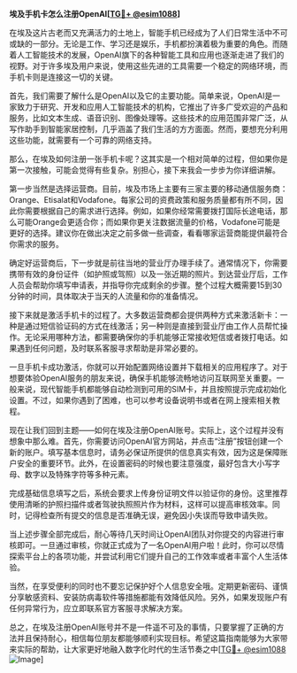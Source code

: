 **埃及手机卡怎么注册OpenAI[[TG💪+ @esim1088](https://t.me/s/esim1088)]**

在埃及这片古老而又充满活力的土地上，智能手机已经成为了人们日常生活中不可或缺的一部分。无论是工作、学习还是娱乐，手机都扮演着极为重要的角色。而随着人工智能技术的发展，OpenAI旗下的各种智能工具和应用也逐渐走进了我们的视野。对于许多埃及用户来说，使用这些先进的工具需要一个稳定的网络环境，而手机卡则是连接这一切的关键。

首先，我们需要了解什么是OpenAI以及它的主要功能。简单来说，OpenAI是一家致力于研究、开发和应用人工智能技术的机构，它推出了许多广受欢迎的产品和服务，比如文本生成、语音识别、图像处理等。这些技术的应用范围非常广泛，从写作助手到智能家居控制，几乎涵盖了我们生活的方方面面。然而，要想充分利用这些功能，就需要有一个可靠的网络支持。

那么，在埃及如何注册一张手机卡呢？这其实是一个相对简单的过程，但如果你是第一次接触，可能会觉得有些复杂。别担心，接下来我会一步步为你详细讲解。

第一步当然是选择运营商。目前，埃及市场上主要有三家主要的移动通信服务商：Orange、Etisalat和Vodafone。每家公司的资费政策和服务质量都有所不同，因此你需要根据自己的需求进行选择。例如，如果你经常需要拨打国际长途电话，那么可能Orange会更适合你；而如果你更关注数据流量的价格，Vodafone可能是更好的选择。建议你在做出决定之前多做一些调查，看看哪家运营商能提供最符合你需求的服务。

确定好运营商后，下一步就是前往当地的营业厅办理手续了。通常情况下，你需要携带有效的身份证件（如护照或驾照）以及一张近期的照片。到达营业厅后，工作人员会帮助你填写申请表，并指导你完成剩余的步骤。整个过程大概需要15到30分钟的时间，具体取决于当天的人流量和你的准备情况。

接下来就是激活手机卡的过程了。大多数运营商都会提供两种方式来激活新卡：一种是通过短信验证码的方式在线激活；另一种则是直接到营业厅由工作人员帮忙操作。无论采用哪种方法，都需要确保你的手机能够正常接收短信或者拨打电话。如果遇到任何问题，及时联系客服寻求帮助是非常必要的。

一旦手机卡成功激活，你就可以开始配置网络设置并下载相关的应用程序了。对于想要体验OpenAI服务的朋友来说，确保手机能够流畅地访问互联网至关重要。一般来说，现代智能手机都能够自动检测到可用的SIM卡，并且按照提示完成初始化设置。不过，如果你遇到了困难，也可以参考设备说明书或者在网上搜索相关教程。

现在让我们回到主题——如何在埃及注册OpenAI账号。实际上，这个过程并没有想象中那么难。首先，你需要访问OpenAI官方网站，并点击“注册”按钮创建一个新的账户。填写基本信息时，请务必保证所提供的信息真实有效，因为这是保障账户安全的重要环节。此外，在设置密码的时候也要注意强度，最好包含大小写字母、数字以及特殊字符等多种元素。

完成基础信息填写之后，系统会要求上传身份证明文件以验证你的身份。这里推荐使用清晰的护照扫描件或者驾驶执照照片作为材料，这样可以提高审核效率。同时，记得检查所有提交的信息是否准确无误，避免因小失误而导致申请失败。

当上述步骤全部完成后，耐心等待几天时间让OpenAI团队对你提交的内容进行审核即可。一旦通过审核，你就正式成为了一名OpenAI用户啦！此时，你可以尽情探索平台上的各项功能，并尝试利用它们提升自己的工作效率或者丰富个人生活体验。

当然，在享受便利的同时也不要忘记保护好个人信息安全哦。定期更新密码、谨慎分享敏感资料、安装防病毒软件等措施都能有效降低风险。另外，如果发现账户有任何异常行为，应立即联系官方客服寻求解决方案。

总之，在埃及注册OpenAI账号并不是一件遥不可及的事情，只要掌握了正确的方法并且保持耐心，相信每位朋友都能够顺利实现目标。希望这篇指南能够为大家带来实际的帮助，让大家更好地融入数字化时代的生活节奏之中[[TG💪+ @esim1088](https://t.me/s/esim1088) ![Image](https://i.postimg.cc/4NQfJmqS/Snipaste-2025-05-13-00-14-12.png)]